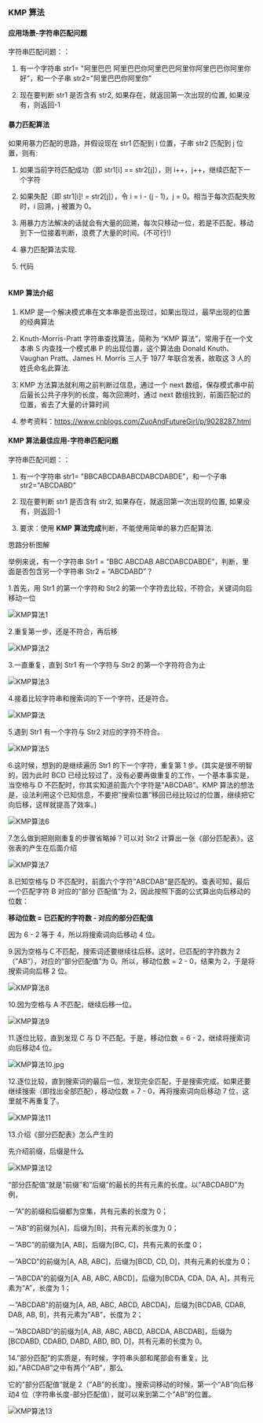 ### KMP 算法

#### 应用场景-字符串匹配问题 

字符串匹配问题：： 

1) 有一个字符串 str1= "阿里巴巴 阿里巴巴你阿里巴巴阿里你阿里巴巴你阿里你好"，和一个子串 str2="阿里巴巴你阿里你" 

2) 现在要判断 str1 是否含有 str2, 如果存在，就返回第一次出现的位置, 如果没有，则返回-1 

#### 暴力匹配算法

如果用暴力匹配的思路，并假设现在 str1 匹配到 i 位置，子串 str2 匹配到 j 位置，则有: 

1) 如果当前字符匹配成功（即 str1[i] == str2[j]），则 i++，j++，继续匹配下一个字符 

2) 如果失配（即 str1[i]! = str2[j]），令 i = i - (j - 1)，j = 0。相当于每次匹配失败时，i 回溯，j 被置为 0。 

3) 用暴力方法解决的话就会有大量的回溯，每次只移动一位，若是不匹配，移动到下一位接着判断，浪费了大量的时间。(不可行!) 

4) 暴力匹配算法实现. 

5) 代码

```java
```



#### KMP 算法介绍

1) KMP 是一个解决模式串在文本串是否出现过，如果出现过，最早出现的位置的经典算法 

2) Knuth-Morris-Pratt 字符串查找算法，简称为 “KMP 算法”，常用于在一个文本串 S 内查找一个模式串 P 的出现位置，这个算法由 Donald Knuth、Vaughan Pratt、James H. Morris 三人于 1977 年联合发表，故取这 3 人的姓氏命名此算法. 

3) KMP 方法算法就利用之前判断过信息，通过一个 next 数组，保存模式串中前后最长公共子序列的长度，每次回溯时，通过 next 数组找到，前面匹配过的位置，省去了大量的计算时间 

4) 参考资料：https://www.cnblogs.com/ZuoAndFutureGirl/p/9028287.html

#### KMP 算法最佳应用-字符串匹配问题

字符串匹配问题：： 

1) 有一个字符串 str1= "BBCABCDABABCDABCDABDE"，和一个子串 str2="ABCDABD" 

2) 现在要判断 str1 是否含有 str2, 如果存在，就返回第一次出现的位置, 如果没有，则返回-1 

3) 要求：使用 **KMP** **算法完成**判断，不能使用简单的暴力匹配算法. 

思路分析图解

举例来说，有一个字符串 Str1 = “BBC ABCDAB ABCDABCDABDE”，判断，里面是否包含另一个字符串 Str2 = “ABCDABD”？ 

1.首先，用 Str1 的第一个字符和 Str2 的第一个字符去比较，不符合，关键词向后移动一位 

![KMP算法1](images/KMP算法1.jpg)

2.重复第一步，还是不符合，再后移 

![KMP算法2](images/KMP算法2.jpg)

3.一直重复，直到 Str1 有一个字符与 Str2 的第一个字符符合为止

![KMP算法3](images/KMP算法3.jpg)

4.接着比较字符串和搜索词的下一个字符，还是符合。

![KMP算法](images/KMP算法4.jpg)

5.遇到 Str1 有一个字符与 Str2 对应的字符不符合。

![KMP算法5](images/KMP算法5.jpg)

6.这时候，想到的是继续遍历 Str1 的下一个字符，重复第 1 步。(其实是很不明智的，因为此时 BCD 已经比较过了，没有必要再做重复的工作，一个基本事实是，当空格与 D 不匹配时，你其实知道前面六个字符是”ABCDAB”。KMP 算法的想法是，设法利用这个已知信息，不要把”搜索位置”移回已经比较过的位置，继续把它向后移，这样就提高了效率。)

![KMP算法6](images/KMP算法6.jpg)

7.怎么做到把刚刚重复的步骤省略掉？可以对 Str2 计算出一张《部分匹配表》，这张表的产生在后面介绍

![KMP算法7](images/KMP算法7.jpg)

8.已知空格与 D 不匹配时，前面六个字符”ABCDAB”是匹配的。查表可知，最后一个匹配字符 B 对应的”部分 匹配值”为 2，因此按照下面的公式算出向后移动的位数： 

**移动位数 = 已匹配的字符数 - 对应的部分匹配值** 

因为 6 - 2 等于 4，所以将搜索词向后移动 4 位。

9.因为空格与Ｃ不匹配，搜索词还要继续往后移。这时，已匹配的字符数为 2（”AB”），对应的”部分匹配值”为 0。所以，移动位数 = 2 - 0，结果为 2，于是将搜索词向后移 2 位。

![KMP算法8](images/KMP算法8.jpg)

10.因为空格与 A 不匹配，继续后移一位。

![KMP算法9](images/KMP算法9.jpg)

11.逐位比较，直到发现 C 与 D 不匹配。于是，移动位数 = 6 - 2，继续将搜索词向后移动4 位。

![KMP算法10.jpg](images/KMP算法10.jpg)

12.逐位比较，直到搜索词的最后一位，发现完全匹配，于是搜索完成。如果还要继续搜索（即找出全部匹配），移动位数 = 7 - 0，再将搜索词向后移动 7 位，这里就不再重复了。

![KMP算法11](images/KMP算法11.jpg)

13.介绍《部分匹配表》怎么产生的 

先介绍前缀，后缀是什么

![KMP算法12](images/KMP算法12.jpg)

“部分匹配值”就是”前缀”和”后缀”的最长的共有元素的长度。以”ABCDABD”为例， 

－”A”的前缀和后缀都为空集，共有元素的长度为 0； 

－”AB”的前缀为[A]，后缀为[B]，共有元素的长度为 0； 

－”ABC”的前缀为[A, AB]，后缀为[BC, C]，共有元素的长度 0； 

－”ABCD”的前缀为[A, AB, ABC]，后缀为[BCD, CD, D]，共有元素的长度为 0； 

－”ABCDA”的前缀为[A, AB, ABC, ABCD]，后缀为[BCDA, CDA, DA, A]，共有元素为”A”，长度为 1； 

－”ABCDAB”的前缀为[A, AB, ABC, ABCD, ABCDA]，后缀为[BCDAB, CDAB, DAB, AB, B]，共有元素为”AB”，长度为 2； 

－”ABCDABD”的前缀为[A, AB, ABC, ABCD, ABCDA, ABCDAB]，后缀为[BCDABD, CDABD, DABD, ABD, BD, D]，共有元素的长度为 0。

14.”部分匹配”的实质是，有时候，字符串头部和尾部会有重复。比如，”ABCDAB”之中有两个”AB”，那么 

它的”部分匹配值”就是 2（”AB”的长度）。搜索词移动的时候，第一个”AB”向后移动4 位（字符串长度-部分匹配值），就可以来到第二个”AB”的位置。

![KMP算法13](images/KMP算法13.jpg)



